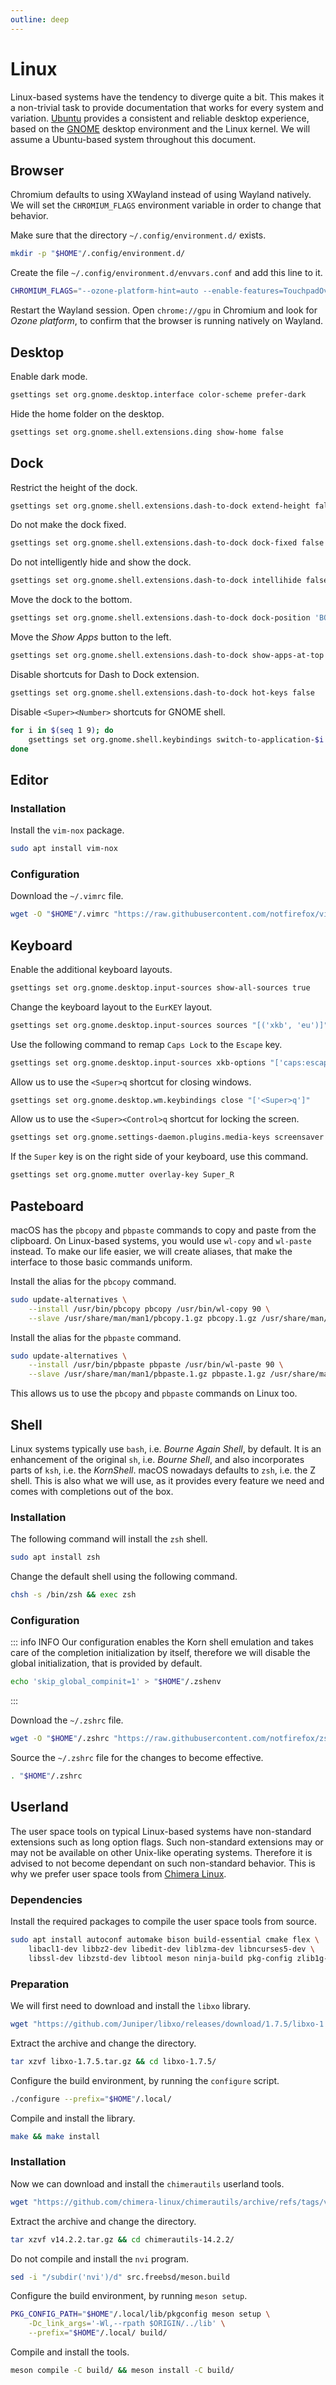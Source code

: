 ```yaml
---
outline: deep
---
```


# Linux

Linux-based systems have the tendency to diverge quite a bit. This makes it a
non-trivial task to provide documentation that works for every system and 
variation. [Ubuntu](https://ubuntu.com/) provides a consistent and reliable
desktop experience, based on the [GNOME](https://www.gnome.org/) desktop 
environment and the Linux kernel. We will assume a Ubuntu-based system 
throughout this document.

## Browser

Chromium defaults to using XWayland instead of using Wayland
natively. We will set the `CHROMIUM_FLAGS` environment variable
in order to change that behavior.

Make sure that the directory `~/.config/environment.d/` exists.

```sh
mkdir -p "$HOME"/.config/environment.d/
```

Create the file `~/.config/environment.d/envvars.conf` and 
add this line to it.

```sh
CHROMIUM_FLAGS="--ozone-platform-hint=auto --enable-features=TouchpadOverscrollHistoryNavigation"
```

Restart the Wayland session. Open `chrome://gpu` in Chromium and 
look for *Ozone platform*, to confirm that the browser is running
natively on Wayland.

## Desktop

Enable dark mode.

```sh
gsettings set org.gnome.desktop.interface color-scheme prefer-dark
```

Hide the home folder on the desktop.

```sh
gsettings set org.gnome.shell.extensions.ding show-home false
```

## Dock

Restrict the height of the dock.

```sh
gsettings set org.gnome.shell.extensions.dash-to-dock extend-height false
```

Do not make the dock fixed.

```sh
gsettings set org.gnome.shell.extensions.dash-to-dock dock-fixed false
```

Do not intelligently hide and show the dock.

```sh
gsettings set org.gnome.shell.extensions.dash-to-dock intellihide false
```

Move the dock to the bottom.

```sh
gsettings set org.gnome.shell.extensions.dash-to-dock dock-position 'BOTTOM'
```

Move the *Show Apps* button to the left.

```sh
gsettings set org.gnome.shell.extensions.dash-to-dock show-apps-at-top true
```

Disable shortcuts for Dash to Dock extension.

```sh
gsettings set org.gnome.shell.extensions.dash-to-dock hot-keys false
```

Disable `<Super><Number>` shortcuts for GNOME shell.

```sh
for i in $(seq 1 9); do 
    gsettings set org.gnome.shell.keybindings switch-to-application-$i []
done
```

## Editor

### Installation

Install the `vim-nox` package.

```sh
sudo apt install vim-nox
```

### Configuration

Download the `~/.vimrc` file.

```sh
wget -O "$HOME"/.vimrc "https://raw.githubusercontent.com/notfirefox/vim-config/main/.vimrc"
```

## Keyboard

Enable the additional keyboard layouts.

```sh
gsettings set org.gnome.desktop.input-sources show-all-sources true
```

Change the keyboard layout to the `EurKEY` layout.

```sh
gsettings set org.gnome.desktop.input-sources sources "[('xkb', 'eu')]"
```

Use the following command to remap `Caps Lock` to the `Escape` key.

```sh
gsettings set org.gnome.desktop.input-sources xkb-options "['caps:escape']"
```

Allow us to use the `<Super>q` shortcut for closing windows.

```sh
gsettings set org.gnome.desktop.wm.keybindings close "['<Super>q']"
```

Allow us to use the `<Super><Control>q` shortcut for locking the screen.

```sh
gsettings set org.gnome.settings-daemon.plugins.media-keys screensaver "['<Control><Super>q']"
```

If the `Super` key is on the right side of your keyboard, use this command.

```sh
gsettings set org.gnome.mutter overlay-key Super_R
```

## Pasteboard

macOS has the `pbcopy` and `pbpaste` commands to copy and paste from
the clipboard. On Linux-based systems, you would use `wl-copy` and 
`wl-paste` instead. To make our life easier, we will create aliases,
that make the interface to those basic commands uniform.

Install the alias for the `pbcopy` command.

```sh
sudo update-alternatives \
    --install /usr/bin/pbcopy pbcopy /usr/bin/wl-copy 90 \
    --slave /usr/share/man/man1/pbcopy.1.gz pbcopy.1.gz /usr/share/man/man1/wl-copy.1.gz
```

Install the alias for the `pbpaste` command.

```sh
sudo update-alternatives \
    --install /usr/bin/pbpaste pbpaste /usr/bin/wl-paste 90 \
    --slave /usr/share/man/man1/pbpaste.1.gz pbpaste.1.gz /usr/share/man/man1/wl-paste.1.gz
```

This allows us to use the `pbcopy` and `pbpaste` commands on Linux too.

## Shell

Linux systems typically use `bash`, i.e. *Bourne Again Shell*, by default.
It is an enhancement of the original `sh`, i.e. *Bourne Shell*, and also
incorporates parts of `ksh`, i.e. the *KornShell*. macOS nowadays defaults
to `zsh`, i.e. the Z shell. This is also what we will use, as it provides
every feature we need and comes with completions out of the box.

### Installation

The following command will install the `zsh` shell.

```sh
sudo apt install zsh
```

Change the default shell using the following command.

```sh
chsh -s /bin/zsh && exec zsh
```

### Configuration

::: info INFO
Our configuration enables the Korn shell emulation and takes care of the 
completion initialization by itself, therefore we will disable the global 
initialization, that is provided by default.

```sh
echo 'skip_global_compinit=1' > "$HOME"/.zshenv
```
:::

Download the `~/.zshrc` file.

```sh
wget -O "$HOME"/.zshrc "https://raw.githubusercontent.com/notfirefox/zsh-config/main/.zshrc"
```

Source the `~/.zshrc` file for the changes to become effective.

```sh
. "$HOME"/.zshrc
```

## Userland

The user space tools on typical Linux-based systems have non-standard 
extensions such as long option flags. Such non-standard extensions may or
may not be available on other Unix-like operating systems. Therefore it is
advised to not become dependant on such non-standard behavior. This is why
we prefer user space tools from [Chimera Linux](https://chimera-linux.org/).

### Dependencies

Install the required packages to compile the user space tools from source.

```sh
sudo apt install autoconf automake bison build-essential cmake flex \
    libacl1-dev libbz2-dev libedit-dev liblzma-dev libncurses5-dev \
    libssl-dev libzstd-dev libtool meson ninja-build pkg-config zlib1g-dev
```

### Preparation

We will first need to download and install the `libxo` library.

```sh
wget "https://github.com/Juniper/libxo/releases/download/1.7.5/libxo-1.7.5.tar.gz"
```

Extract the archive and change the directory.

```sh
tar xzvf libxo-1.7.5.tar.gz && cd libxo-1.7.5/
```

Configure the build environment, by running the `configure` script.

```sh
./configure --prefix="$HOME"/.local/
```

Compile and install the library.

```sh
make && make install
```

### Installation

Now we can download and install the `chimerautils` userland tools.

```sh
wget "https://github.com/chimera-linux/chimerautils/archive/refs/tags/v14.2.2.tar.gz"
```

Extract the archive and change the directory.

```sh
tar xzvf v14.2.2.tar.gz && cd chimerautils-14.2.2/
```

Do not compile and install the `nvi` program.

```sh
sed -i "/subdir('nvi')/d" src.freebsd/meson.build
```

Configure the build environment, by running `meson setup`.

```sh
PKG_CONFIG_PATH="$HOME"/.local/lib/pkgconfig meson setup \
    -Dc_link_args='-Wl,--rpath $ORIGIN/../lib' \
    --prefix="$HOME"/.local/ build/
```

Compile and install the tools.

```sh
meson compile -C build/ && meson install -C build/
```
